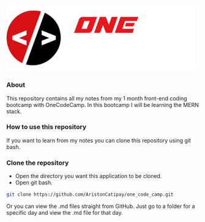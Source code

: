 ![OneCodeCamp](/readme_images/onecodecamp.PNG)

### About
This repository contains all my notes from my 1 month front-end coding bootcamp with OneCodeCamp. In this bootcamp I will be learning the MERN stack.

### How to use this repository
If you want to learn from my notes you can clone this repository using git bash.

### Clone the repository
- Open the directory you want this application to be cloned. 
- Open git bash.

```bash
git clone https://github.com/AristonCatipay/one_code_camp.git
```

Or you can view the .md files straight from GitHub. Just go to a folder for a specific day and view the .md file for that day.
